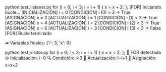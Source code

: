 python test_listener.py
for (i = 0; i < 3; i = i + 1) { x = x + 2; };
[FOR] Iniciando bucle...
[INICIALIZACIÓN] i = 0
[CONDICIÓN] i (0) < 3 → True
[ASIGNACIÓN] x = 2
[ACTUALIZACIÓN] i = 1
[CONDICIÓN] i (1) < 3 → True
[ASIGNACIÓN] x = 4
[ACTUALIZACIÓN] i = 2
[CONDICIÓN] i (2) < 3 → True
[ASIGNACIÓN] x = 6
[ACTUALIZACIÓN] i = 3
[CONDICIÓN] i (3) < 3 → False
[FOR] Bucle terminado

➡ Variables finales: {'i': 3, 'x': 6}

python test_visitor.py
for (i = 0; i < 3; i = i + 1) { x = x + 2; };
🔄 FOR detectado
  ⚙️ Inicialización: i=0
  🔍 Condición: i<3
  🔄 Actualización: i=i+1
  📌 Asignación: x=x+2